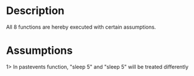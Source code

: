 # Description

All 8 functions are hereby executed with certain assumptions.




# Assumptions
1> In pastevents function, "sleep 5" and "sleep             5" will be treated differently
